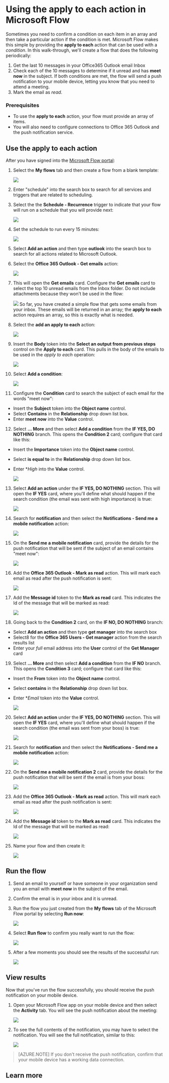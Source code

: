 <properties
    pageTitle="Learn how to parse an array of items and take an action based on a condition by using the Apply to each action.| Microsoft Flow"
    description="Use Microsoft Flow to loop through an array of items."
    services=""
    suite="flow"
    documentationCenter="na"
    authors="msftman"
    manager="anneta"
    editor=""
    tags=""/>

<tags
   ms.service="flow"
   ms.devlang="na"
   ms.topic="article"
   ms.tgt_pltfrm="na"
   ms.workload="na"
   ms.date="02/30/2017"
   ms.author="deonhe"/>

# Using the apply to each action in Microsoft Flow

Sometimes you need to confirm a condition on each item in an array and then take a particular action if the condition is met. Microsoft Flow makes this simple by providing the **apply to each** action that can be used with a *condition*. In this walk-through, we'll create a flow that does the following periodically:

1. Get the last 10 messages in your Office365 Outlook email Inbox
1. Check each of the 10 messages to determine if it unread and has **meet now** in the subject. If both conditions are met, the flow will send a push notification to your mobile device, letting you know that you need to attend a meeting.
1. Mark the email as *read*.

### Prerequisites

- To use the **apply to each** action, your flow must provide an array of items.
- You will also need to configure connections to Office 365 Outlook and the push notification service.

## Use the apply to each action

After you have signed into the [Microsoft Flow portal](https://flow.microsoft.com):

1. Select the **My flows** tab and then create a flow from a blank template:

     ![](./media/apply-to-each/foreach-1.png)

1. Enter "schedule" into the search box to search for all services and triggers that are related to scheduling.
1. Select the  the **Schedule - Recurrence** trigger to indicate that your flow will run on a schedule that you will provide next:

     ![](./media/apply-to-each/foreach-2.png)

1. Set the schedule to run every 15 minutes:

     ![](./media/apply-to-each/foreach-3.png)

1. Select **Add an action** and then type **outlook** into the search box to search for all actions related to Microsoft Outlook.

1. Select the **Office 365 Outlook - Get emails** action:

     ![](./media/apply-to-each/foreach-4.png)

1. This will open the **Get emails** card. Configure the **Get emails** card to select the top 10 unread emails from the Inbox folder. Do not include attachments because they won't be used in the flow:

     ![](./media/apply-to-each/foreach-5.png)
So far, you have created a simple flow that gets some emails from your inbox. These emails will be returned in an array; the **apply to each** action requires an array, so this is exactly what is needed.

1. Select the **add an apply to each** action:

     ![](./media/apply-to-each/foreach-6.png)

1. Insert the **Body** token into the **Select an output from previous steps** control on the **Apply to each** card. This pulls in the body of the emails to be used in the *apply to each* operation:

     ![](./media/apply-to-each/foreach-7.png)

1. Select **Add a condition**:

     ![](./media/apply-to-each/foreach-8.png)

1. Configure the **Condition** card to search the subject of each email for the words "meet now":

- Insert the **Subject** token into the **Object name** control.
- Select **Contains** in the **Relationship** drop down list box.
- Enter **meet now** into the  **Value** control.
12. Select **... More** and then select **Add a condition** from the **IF YES, DO NOTHING** branch. This opens the **Condition 2** card; configure that card like this:

- Insert the **Importance** token into the **Object name** control.
- Select **is equal to** in the **Relationship** drop down list box.
- Enter **High* into the  **Value** control.

     ![](./media/apply-to-each/foreach-condition2-card.png)

13. Select **Add an action** under the **IF YES, DO NOTHING** section. This will open the **IF YES** card, where you'll define what should happen if the search condition (the email was sent with high importance) is true:

     ![](./media/apply-to-each/foreach-9.png)

14. Search for **notification** and then select the **Notifications - Send me a mobile notification** action:

     ![](./media/apply-to-each/foreach-10.png)
15. On the **Send me a mobile notification** card, provide the details for the push notification that will be sent if the subject of an email contains "meet now":

     ![](./media/apply-to-each/foreach-11.png)
16. Add the **Office 365 Outlook - Mark as read** action. This will mark each email as read after the push notification is sent:

     ![](./media/apply-to-each/foreach-12.png)
17. Add the **Message id** token to the **Mark as read** card. This indicates the Id of the message that will be marked as read:

     ![](./media/apply-to-each/foreach-13.png)
1. Going back to the **Condition 2** card, on the **IF NO, DO NOTHING** branch:
- Select **Add an action** and then type **get manager** into the search box
- Select8 for the **Office 365 Users - Get manager** action from the search results list
- Enter your *full* email address into the **User** control of the **Get Manager** card

19. Select **... More** and then select **Add a condition** from the **IF NO** branch. This opens the **Condition 3** card; configure that card like this:
- Insert the **From** token into the **Object name** control.
- Select **contains** in the **Relationship** drop down list box.
- Enter **Email* token into the  **Value** control.

     ![](./media/apply-to-each/foreach-condition3-card.png)

20. Select **Add an action** under the **IF YES, DO NOTHING** section. This will open the **IF YES** card, where you'll define what should happen if the search condition (the email was sent from your boss) is true:

     ![](./media/apply-to-each/foreach-9.png)

21. Search for **notification** and then select the **Notifications - Send me a mobile notification** action:

     ![](./media/apply-to-each/foreach-10.png)
22. On the **Send me a mobile notification 2** card, provide the details for the push notification that will be sent if the email is from your boss:

     ![](./media/apply-to-each/foreach-11.png)
23. Add the **Office 365 Outlook - Mark as read** action. This will mark each email as read after the push notification is sent:

     ![](./media/apply-to-each/foreach-12.png)
24. Add the **Message id** token to the **Mark as read** card. This indicates the Id of the message that will be marked as read:

     ![](./media/apply-to-each/foreach-13.png)


25. Name your flow and then create it:

     ![](./media/apply-to-each/foreach-14.png)


## Run the flow

1. Send an email to yourself or have someone in your organization send you an email with **meet now** in the subject of the email.
1. Confirm the email is in your inbox and it is unread.
1. Run the flow you just created from the **My flows** tab of the Microsoft Flow portal by selecting **Run now**:

     ![](./media/apply-to-each/foreach-run-1.png)
1. Select **Run flow** to confirm you really want to run the flow:

     ![](./media/apply-to-each/foreach-run-2.png)
1. After a few moments you should see the results of the successful run:

     ![](./media/apply-to-each/foreach-run-3.png)

## View results

Now that you've run the flow successfully, you should receive the push notification on your mobile device.

1. Open your Microsoft Flow app on your mobile device and then select the **Activity** tab. You will see the push notification about the meeting:

     ![](./media/apply-to-each/foreach-notification-1.png)
1. To see the full contents of the notification, you may have to select the notification. You will see the full notification, similar to this:

     ![](./media/apply-to-each/foreach-notification-2.png)

>[AZURE.NOTE] If you don't receive the push notification, confirm that your mobile device has a working data connection.

## Learn more